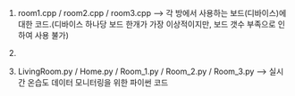 1) room1.cpp / room2.cpp / room3.cpp --> 각 방에서 사용하는 보드(디바이스)에 대한 코드.(디바이스 하나당 보드 한개가 가장 이상적이지만, 보드 갯수 부족으로 인하여 사용 불가)

2) 

3) LivingRoom.py / Home.py / Room_1.py / Room_2.py / Room_3.py --> 실시간 온습도 데이터 모니터링을 위한 파이썬 코드
